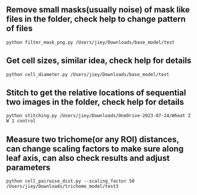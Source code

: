 ## Remove small masks(usually noise) of mask like files in the folder, check help to change pattern of files

```
python filter_mask_png.py /Users/jiey/Downloads/base_model/test
```

## Get cell sizes, similar idea, check help for details

```
python cell_diameter.py /Users/jiey/Downloads/base_model/test
```

## Stitch to get the relative locations of sequential two images in the folder, check help for details

```
python stitching.py /Users/jiey/Downloads/OneDrive-2023-07-24/Wheat Z W 1 control
```

## Measure two trichome(or any ROI) distances, can change scaling factors to make sure along leaf axis, can also check results and adjust parameters

```
python cell_pairwise_dist.py --scaling_factor 50 /Users/jiey/Downloads/trichome_model/test3
```
